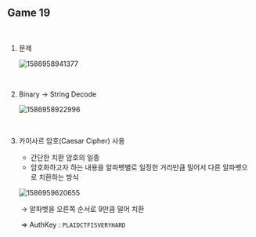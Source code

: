 ## Game 19

<br>

1. 문제

   ![1586958941377](C:\Users\YONGHA.LEE\AppData\Roaming\Typora\typora-user-images\1586958941377.png)

<br>

2. Binary → String Decode

   ![1586958922996](C:\Users\YONGHA.LEE\AppData\Roaming\Typora\typora-user-images\1586958922996.png)

<br>

3. 카이사르 암호(Caesar Cipher) 사용

   - 간단한 치환 암호의 일종
   - 암호화하고자 하는 내용을 알파벳별로 일정한 거리만큼 밀어서 다른 알파벳으로 치환하는 방식

   ![1586959620655](C:\Users\YONGHA.LEE\AppData\Roaming\Typora\typora-user-images\1586959620655.png)

   ​	→ 알파벳을 오른쪽 순서로 9만큼 밀어 치환

   ​	⇒ AuthKey : `PLAIDCTFISVERYHARD`